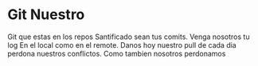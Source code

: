 # Git Nuestro

Git que estas en los repos
Santificado sean tus comits.
Venga nosotros tu log
En el local como en el remote.
Danos hoy nuestro pull de cada dia
perdona nuestros conflictos.
Como tambien nosotros perdonamos
